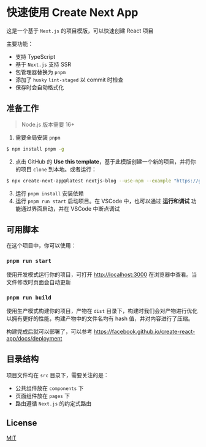 # 快速使用 Create Next App

这是一个基于 `Next.js` 的项目模版，可以快速创建 React 项目

主要功能：

- 支持 TypeScript
- 基于 `Next.js` 支持 SSR
- 包管理器替换为 `pnpm`
- 添加了 `husky` `lint-staged` 以 commit 时检查
- 保存时会自动格式化

## 准备工作

> Node.js 版本需要 16+

1. 需要全局安装 `pnpm`

```sh
$ npm install pnpm -g
```

2. 点击 GitHub 的 **Use this template**，基于此模版创建一个新的项目，并将你的项目 `clone` 到本地。或者运行：

```sh
$ npx create-next-app@latest nextjs-blog --use-npm --example "https://github.com/crazyurus/create-next-app"
```

3. 运行 `pnpm install` 安装依赖
4. 运行 `pnpm run start` 启动项目。在 VSCode 中，也可以通过 **运行和调试** 功能通过界面启动，并在 VSCode 中断点调试

## 可用脚本

在这个项目中，你可以使用：

### `pnpm run start`

使用开发模式运行你的项目，可打开 [http://localhost:3000](http://localhost:3000) 在浏览器中查看。当文件修改时页面会自动更新

### `pnpm run build`

使用生产模式构建你的项目，产物在 `dist` 目录下，构建时我们会对产物进行优化以拥有更好的性能，构建产物中的文件名均有 hash 值，并对内容进行了压缩。

构建完成后就可以部署了，可以参考 https://facebook.github.io/create-react-app/docs/deployment

## 目录结构

项目文件均在 `src` 目录下，需要关注的是：

- 公共组件放在 `components` 下
- 页面组件放在 `pages` 下
- 路由遵循 `Next.js` 的约定式路由

## License

[MIT](./LICENSE)
